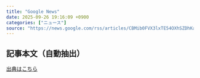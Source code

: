 ```yaml
---
title: "Google News"
date: 2025-09-26 19:16:09 +0900
categories: ["ニュース"]
source: "https://news.google.com/rss/articles/CBMib0FVX3lxTE54OXhSZDhKaU1Fc3p4dEtxb0FxRHlJRnJIOTNGVVJJcE8wN1djT0psY1E4SWNwYVp6Q0NKa0FkUFVZV18xTGhzazZQXzAwQmZHYm8zQlJvNkdTeTVqWkFwcTFQaDFxQjNkTGpJTWVIMA?oc=5"
---
```


## 記事本文（自動抽出）
<body class="y0K44d EA71Tc" id="readabilityBody"></body>

[出典はこちら](https://news.google.com/rss/articles/CBMib0FVX3lxTE54OXhSZDhKaU1Fc3p4dEtxb0FxRHlJRnJIOTNGVVJJcE8wN1djT0psY1E4SWNwYVp6Q0NKa0FkUFVZV18xTGhzazZQXzAwQmZHYm8zQlJvNkdTeTVqWkFwcTFQaDFxQjNkTGpJTWVIMA?oc=5)
